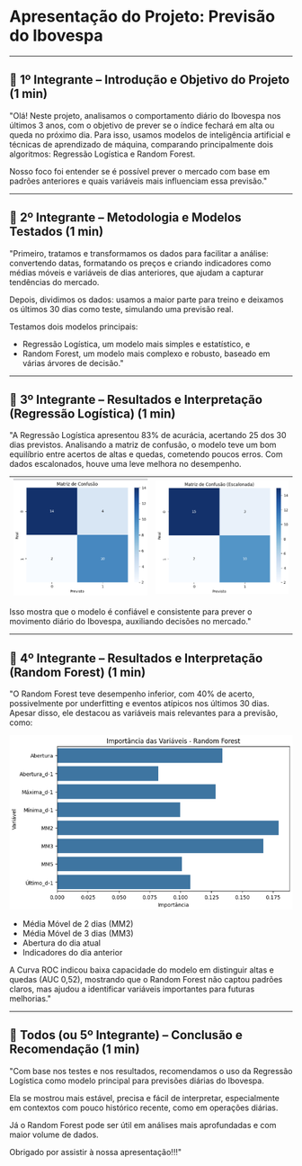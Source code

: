 # Apresentação do Projeto: Previsão do Ibovespa

---

## 🎤 1º Integrante – Introdução e Objetivo do Projeto (1 min)

"Olá! Neste projeto, analisamos o comportamento diário do Ibovespa nos últimos 3 anos, com o objetivo de prever se o índice fechará em alta ou queda no próximo dia. Para isso, usamos modelos de inteligência artificial e técnicas de aprendizado de máquina, comparando principalmente dois algoritmos: Regressão Logística e Random Forest.

Nosso foco foi entender se é possível prever o mercado com base em padrões anteriores e quais variáveis mais influenciam essa previsão."

---

## 🎤 2º Integrante – Metodologia e Modelos Testados (1 min)

"Primeiro, tratamos e transformamos os dados para facilitar a análise: convertendo datas, formatando os preços e criando indicadores como médias móveis e variáveis de dias anteriores, que ajudam a capturar tendências do mercado.

Depois, dividimos os dados: usamos a maior parte para treino e deixamos os últimos 30 dias como teste, simulando uma previsão real.

Testamos dois modelos principais:
- Regressão Logística, um modelo mais simples e estatístico, e
- Random Forest, um modelo mais complexo e robusto, baseado em várias árvores de decisão."

---

## 🎤 3º Integrante – Resultados e Interpretação (Regressão Logística) (1 min)

"A Regressão Logística apresentou 83% de acurácia, acertando 25 dos 30 dias previstos. Analisando a matriz de confusão, o modelo teve um bom equilíbrio entre acertos de altas e quedas, cometendo poucos erros. Com dados escalonados, houve uma leve melhora no desempenho.

| ![Ibovespa gráfico](img/matriz_confusao_nao_escalonada.png) | ![Ibovespa gráfico 2](img/matriz_confusao_escalonada.png) |
|--------------------------------------------|--------------------------------------------|

Isso mostra que o modelo é confiável e consistente para prever o movimento diário do Ibovespa, auxiliando decisões no mercado."

---

## 🎤 4º Integrante – Resultados e Interpretação (Random Forest) (1 min)

"O Random Forest teve desempenho inferior, com 40% de acerto, possivelmente por underfitting e eventos atípicos nos últimos 30 dias. Apesar disso, ele destacou as variáveis mais relevantes para a previsão, como:

![Ibovespa gráfico](img/importancia_variavel.png)

- Média Móvel de 2 dias (MM2)
- Média Móvel de 3 dias (MM3)
- Abertura do dia atual
- Indicadores do dia anterior

A Curva ROC indicou baixa capacidade do modelo em distinguir altas e quedas (AUC 0,52), mostrando que o Random Forest não captou padrões claros, mas ajudou a identificar variáveis importantes para futuras melhorias."

---

## 🎤 Todos (ou 5º Integrante) – Conclusão e Recomendação (1 min)

"Com base nos testes e nos resultados, recomendamos o uso da Regressão Logística como modelo principal para previsões diárias do Ibovespa.

Ela se mostrou mais estável, precisa e fácil de interpretar, especialmente em contextos com pouco histórico recente, como em operações diárias.

Já o Random Forest pode ser útil em análises mais aprofundadas e com maior volume de dados.

Obrigado por assistir à nossa apresentação!!!"


